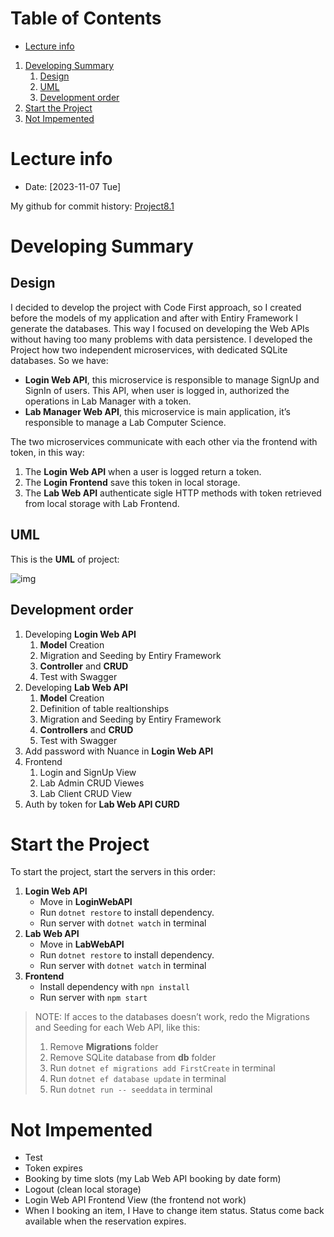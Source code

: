 
# Table of Contents

-   [Lecture info](#org5081be8)
1.  [Developing Summary](#orgf5a5a4d)
    1.  [Design](#org6c84c58)
    2.  [UML](#org794ba08)
    3.  [Development order](#orge9f3d4c)
2.  [Start the Project](#orgc1b7afe)
3.  [Not Impemented](#orged06a9e)



<a id="org5081be8"></a>

# Lecture info

-   Date: <span class="timestamp-wrapper"><span class="timestamp">[2023-11-07 Tue]</span></span>

My github for commit history: [Project8.1](https://github.com/LudwigEffort/project_8_1)


<a id="orgf5a5a4d"></a>

# Developing Summary


<a id="org6c84c58"></a>

## Design

I decided to develop the project with Code First approach, so I created before the models of my application and after with Entiry Framework I generate the databases.
This way I focused on developing the Web APIs without having too many problems with data persistence.
I developed the Project how two independent microservices, with dedicated SQLite databases.
So we have:

-   **Login Web API**, this microservice is responsible to manage SignUp and SignIn of users.
    This API, when user is logged in, authorized the operations in Lab Manager with a token.
-   **Lab Manager Web API**, this microservice is main application, it&rsquo;s responsible to manage a Lab Computer Science.

The two microservices communicate with each other via the frontend with token, in this way:

1.  The **Login Web API** when a user is logged return a token.
2.  The **Login Frontend** save this token in local storage.
3.  The **Lab Web API** authenticate sigle HTTP methods with token retrieved from local storage with Lab Frontend.


<a id="org794ba08"></a>

## UML

This is the **UML** of project:

![img](../docs/img/project_8_1_uml.png "Project 8.1 UML")


<a id="orge9f3d4c"></a>

## Development order

1.  Developing **Login Web API**
    1.  **Model** Creation
    2.  Migration and Seeding by Entiry Framework
    3.  **Controller** and **CRUD**
    4.  Test with Swagger
2.  Developing **Lab Web API**
    1.  **Model** Creation
    2.  Definition of table realtionships
    3.  Migration and Seeding by Entiry Framework
    4.  **Controllers** and **CRUD**
    5.  Test with Swagger
3.  Add password with Nuance in **Login Web API**
4.  Frontend
    1.  Login and SignUp View
    2.  Lab Admin CRUD Viewes
    3.  Lab Client CRUD View
5.  Auth by token for **Lab Web API CURD**


<a id="orgc1b7afe"></a>

# Start the Project

To start the project, start the servers in this order:

1.  **Login Web API**
    -   Move in **LoginWebAPI**
    -   Run `dotnet restore` to install dependency.
    -   Run server with `dotnet watch` in terminal
2.  **Lab Web API**
    -   Move in **LabWebAPI**
    -   Run `dotnet restore` to install dependency.
    -   Run server with `dotnet watch` in terminal
3.  **Frontend**
    -   Install dependency with `npn install`
    -   Run server with `npm start`

> NOTE: If acces to the databases doesn&rsquo;t work, redo the Migrations and Seeding for each Web API, like this:
> 
> 1.  Remove **Migrations** folder
> 2.  Remove SQLite database from **db** folder
> 3.  Run `dotnet ef migrations add FirstCreate` in terminal
> 4.  Run `dotnet ef database update` in terminal
> 5.  Run `dotnet run -- seeddata` in terminal


<a id="orged06a9e"></a>

# Not Impemented

-   Test
-   Token expires
-   Booking by time slots (my Lab Web API booking by date form)
-   Logout (clean local storage)
-   Login Web API Frontend View (the frontend not work)
-   When I booking an item, I Have to change item status. Status come back available when the reservation expires.

